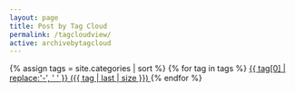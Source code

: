 ```yaml
---
layout: page
title: Post by Tag Cloud
permalink: /tagcloudview/
active: archivebytagcloud
---
```


<div>
{% assign tags = site.categories | sort %}
{% for tag in tags %}
 <span class="site-tag">
    <a href="/tag/{{ tag | first | slugify }}/"
        style="font-size: {{ tag | last | size  |  times: 4 | plus: 80  }}%">
            {{ tag[0] | replace:'-', ' ' }} ({{ tag | last | size }})
    </a>
</span>
{% endfor %}
</div>